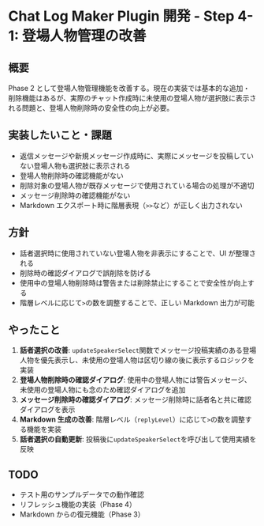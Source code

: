 # Chat Log Maker Plugin 開発 - Step 4-1: 登場人物管理の改善

## 概要

Phase 2 として登場人物管理機能を改善する。現在の実装では基本的な追加・削除機能はあるが、実際のチャット作成時に未使用の登場人物が選択肢に表示される問題と、登場人物削除時の安全性の向上が必要。

## 実装したいこと・課題

- 返信メッセージや新規メッセージ作成時に、実際にメッセージを投稿していない登場人物も選択肢に表示される
- 登場人物削除時の確認機能がない
- 削除対象の登場人物が既存メッセージで使用されている場合の処理が不適切
- メッセージ削除時の確認機能がない
- Markdown エクスポート時に階層表現（`>>`など）が正しく出力されない

## 方針

- 話者選択時に使用されていない登場人物を非表示にすることで、UI が整理される
- 削除時の確認ダイアログで誤削除を防げる
- 使用中の登場人物削除時は警告または削除禁止にすることで安全性が向上する
- 階層レベルに応じて`>`の数を調整することで、正しい Markdown 出力が可能

## やったこと

1. **話者選択の改善**: `updateSpeakerSelect`関数でメッセージ投稿実績のある登場人物を優先表示し、未使用の登場人物は区切り線の後に表示するロジックを実装
2. **登場人物削除時の確認ダイアログ**: 使用中の登場人物には警告メッセージ、未使用の登場人物にも念のため確認ダイアログを追加
3. **メッセージ削除時の確認ダイアログ**: メッセージ削除時に話者名と共に確認ダイアログを表示
4. **Markdown 生成の改善**: 階層レベル（`replyLevel`）に応じて`>`の数を調整する機能を実装
5. **話者選択の自動更新**: 投稿後に`updateSpeakerSelect`を呼び出して使用実績を反映

## TODO

- テスト用のサンプルデータでの動作確認
- リフレッシュ機能の実装（Phase 4）
- Markdown からの復元機能（Phase 3）
